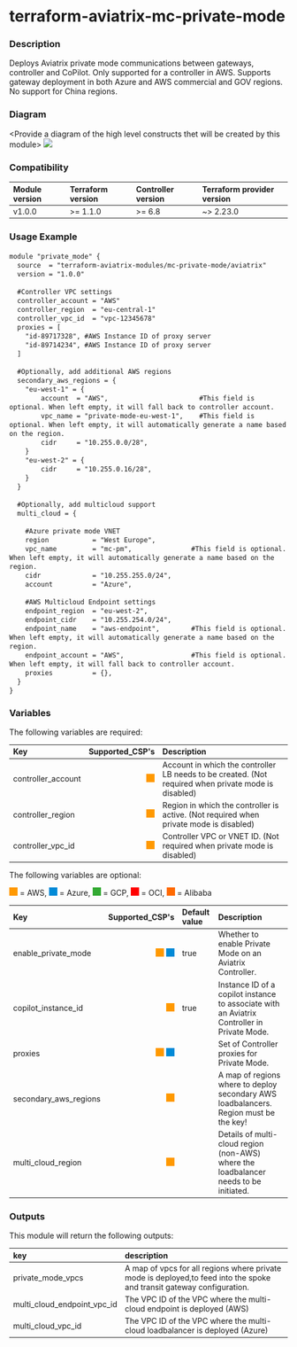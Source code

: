 # terraform-aviatrix-mc-private-mode

### Description
Deploys Aviatrix private mode communications between gateways, controller and CoPilot. Only supported for a controller in AWS.
Supports gateway deployment in both Azure and AWS commercial and GOV regions. No support for China regions.

### Diagram
\<Provide a diagram of the high level constructs thet will be created by this module>
<img src="<IMG URL>"  height="250">

### Compatibility
Module version | Terraform version | Controller version | Terraform provider version
:--- | :--- | :--- | :---
v1.0.0 | >= 1.1.0 | >= 6.8 | ~> 2.23.0

### Usage Example
```hcl
module "private_mode" {
  source  = "terraform-aviatrix-modules/mc-private-mode/aviatrix"
  version = "1.0.0"

  #Controller VPC settings
  controller_account = "AWS"
  controller_region  = "eu-central-1"
  controller_vpc_id  = "vpc-12345678"
  proxies = [
    "id-89717328", #AWS Instance ID of proxy server
    "id-89714234", #AWS Instance ID of proxy server
  ]

  #Optionally, add additional AWS regions
  secondary_aws_regions = {
    "eu-west-1" = {
        account  = "AWS",                       #This field is optional. When left empty, it will fall back to controller account.
        vpc_name = "private-mode-eu-west-1",    #This field is optional. When left empty, it will automatically generate a name based on the region.
        cidr     = "10.255.0.0/28",
    }
    "eu-west-2" = {
        cidr     = "10.255.0.16/28",
    } 
  }

  #Optionally, add multicloud support
  multi_cloud = {

    #Azure private mode VNET
    region           = "West Europe",
    vpc_name         = "mc-pm",               #This field is optional. When left empty, it will automatically generate a name based on the region.
    cidr             = "10.255.255.0/24",
    account          = "Azure",

    #AWS Multicloud Endpoint settings
    endpoint_region  = "eu-west-2",       
    endpoint_cidr    = "10.255.254.0/24",
    endpoint_name    = "aws-endpoint",        #This field is optional. When left empty, it will automatically generate a name based on the region.
    endpoint_account = "AWS",                 #This field is optional. When left empty, it will fall back to controller account.
    proxies          = {},
  }  
}
```

### Variables
The following variables are required:

Key | Supported_CSP's | Description
:-- | --: | :--
controller_account | <img src="https://github.com/terraform-aviatrix-modules/terraform-aviatrix-mc-private-mode/blob/main/img/aws.png?raw=true" title="AWS"> | Account in which the controller LB needs to be created. (Not required when private mode is disabled)
controller_region | <img src="https://github.com/terraform-aviatrix-modules/terraform-aviatrix-mc-private-mode/blob/main/img/aws.png?raw=true" title="AWS"> | Region in which the controller is active. (Not required when private mode is disabled)
controller_vpc_id | <img src="https://github.com/terraform-aviatrix-modules/terraform-aviatrix-mc-private-mode/blob/main/img/aws.png?raw=true" title="AWS"> | Controller VPC or VNET ID. (Not required when private mode is disabled)

The following variables are optional:

<img src="https://github.com/terraform-aviatrix-modules/terraform-aviatrix-mc-private-mode/blob/main/img/aws.png?raw=true" title="AWS"> = AWS, <img src="https://github.com/terraform-aviatrix-modules/terraform-aviatrix-mc-private-mode/blob/main/img/azure.png?raw=true" title="Azure"> = Azure, <img src="https://github.com/terraform-aviatrix-modules/terraform-aviatrix-mc-private-mode/blob/main/img/gcp.png?raw=true" title="GCP"> = GCP, <img src="https://github.com/terraform-aviatrix-modules/terraform-aviatrix-mc-private-mode/blob/main/img/oci.png?raw=true" title="OCI"> = OCI, <img src="https://github.com/terraform-aviatrix-modules/terraform-aviatrix-mc-private-mode/blob/main/img/alibaba.png?raw=true" title="Alibaba"> = Alibaba

Key | Supported_CSP's | Default value | Description
:-- | --: | :-- | :--
enable_private_mode | <img src="https://github.com/terraform-aviatrix-modules/terraform-aviatrix-mc-private-mode/blob/main/img/aws.png?raw=true" title="AWS"> <img src="https://github.com/terraform-aviatrix-modules/terraform-aviatrix-mc-private-mode/blob/main/img/azure.png?raw=true" title="Azure"> | true | Whether to enable Private Mode on an Aviatrix Controller.
copilot_instance_id | <img src="https://github.com/terraform-aviatrix-modules/terraform-aviatrix-mc-private-mode/blob/main/img/aws.png?raw=true" title="AWS"> | true | Instance ID of a copilot instance to associate with an Aviatrix Controller in Private Mode.
proxies | <img src="https://github.com/terraform-aviatrix-modules/terraform-aviatrix-mc-private-mode/blob/main/img/aws.png?raw=true" title="AWS"> <img src="https://github.com/terraform-aviatrix-modules/terraform-aviatrix-mc-private-mode/blob/main/img/azure.png?raw=true" title="Azure"> | | Set of Controller proxies for Private Mode.
secondary_aws_regions | <img src="https://github.com/terraform-aviatrix-modules/terraform-aviatrix-mc-private-mode/blob/main/img/aws.png?raw=true" title="AWS"> | | A map of regions where to deploy secondary AWS loadbalancers. Region must be the key!
multi_cloud_region | <img src="https://github.com/terraform-aviatrix-modules/terraform-aviatrix-mc-private-mode/blob/main/img/aws.png?raw=true" title="AWS"> | | Details of multi-cloud region (non-AWS) where the loadbalancer needs to be initiated.

### Outputs
This module will return the following outputs:

key | description
:---|:---
private_mode_vpcs | A map of vpcs for all regions where private mode is deployed,to feed into the spoke and transit gateway configuration.
multi_cloud_endpoint_vpc_id | The VPC ID of the VPC where the multi-cloud endpoint is deployed (AWS)
multi_cloud_vpc_id | The VPC ID of the VPC where the multi-cloud loadbalancer is deployed (Azure)